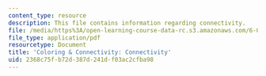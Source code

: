 ```yaml
---
content_type: resource
description: This file contains information regarding connectivity.
file: /media/https%3A/open-learning-course-data-rc.s3.amazonaws.com/6-042j-mathematics-for-computer-science-spring-2015/2368c75fb72d387d241df03ac2cfba98_MIT6_042JS15_graphconnectivity.pdf
file_type: application/pdf
resourcetype: Document
title: 'Coloring & Connectivity: Connectivity'
uid: 2368c75f-b72d-387d-241d-f03ac2cfba98
---
```

